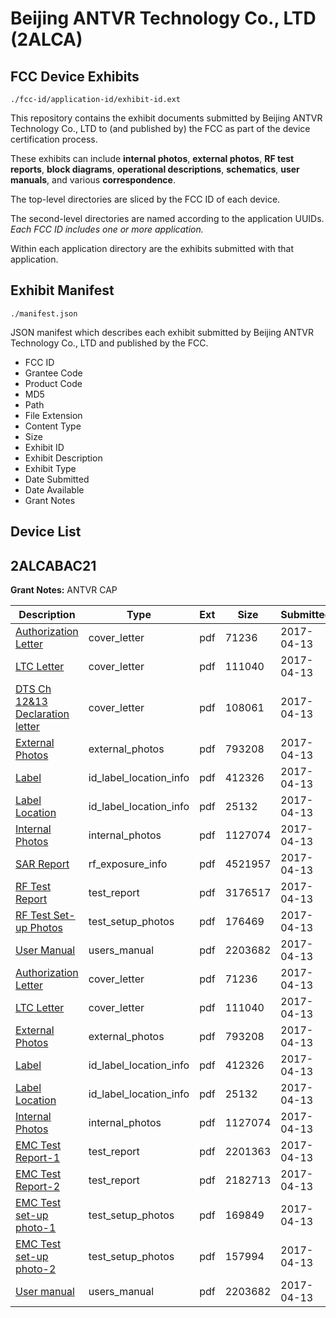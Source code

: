 # Beijing ANTVR Technology Co., LTD (2ALCA)
## FCC Device Exhibits

```
./fcc-id/application-id/exhibit-id.ext
```

This repository contains the exhibit documents submitted by Beijing ANTVR Technology Co., LTD to (and published by) the FCC as part of the device certification process.

These exhibits can include **internal photos**, **external photos**, **RF test reports**, **block diagrams**, **operational descriptions**, **schematics**, **user manuals**, and various **correspondence**.

The top-level directories are sliced by the FCC ID of each device.

The second-level directories are named according to the application UUIDs. *Each FCC ID includes one or more application.*

Within each application directory are the exhibits submitted with that application. 

## Exhibit Manifest

```
./manifest.json
```

JSON manifest which describes each exhibit submitted by Beijing ANTVR Technology Co., LTD and published by the FCC.

- FCC ID
- Grantee Code
- Product Code
- MD5
- Path
- File Extension
- Content Type
- Size
- Exhibit ID
- Exhibit Description
- Exhibit Type
- Date Submitted
- Date Available
- Grant Notes

## Device List
## 2ALCABAC21
**Grant Notes:** ANTVR CAP

| Description | Type | Ext | Size | Submitted | Available |
| ----------- | ---- | --- | ---- | --------- | --------- |
| [Authorization Letter](2ALCABAC21/bae3adcceb61478d055de9bedb4bfe96/3356465.pdf) | cover_letter | pdf | 71236 | 2017-04-13 | 2017-04-13 |
| [LTC Letter](2ALCABAC21/bae3adcceb61478d055de9bedb4bfe96/3356466.pdf) | cover_letter | pdf | 111040 | 2017-04-13 | 2017-04-13 |
| [DTS Ch 12&13 Declaration letter](2ALCABAC21/bae3adcceb61478d055de9bedb4bfe96/3356485.pdf) | cover_letter | pdf | 108061 | 2017-04-13 | 2017-04-13 |
| [External Photos](2ALCABAC21/bae3adcceb61478d055de9bedb4bfe96/3356467.pdf) | external_photos | pdf | 793208 | 2017-04-13 | 2017-04-13 |
| [Label](2ALCABAC21/bae3adcceb61478d055de9bedb4bfe96/3356468.pdf) | id_label_location_info | pdf | 412326 | 2017-04-13 | 2017-04-13 |
| [Label Location](2ALCABAC21/bae3adcceb61478d055de9bedb4bfe96/3356469.pdf) | id_label_location_info | pdf | 25132 | 2017-04-13 | 2017-04-13 |
| [Internal Photos](2ALCABAC21/bae3adcceb61478d055de9bedb4bfe96/3356470.pdf) | internal_photos | pdf | 1127074 | 2017-04-13 | 2017-04-13 |
| [SAR Report](2ALCABAC21/bae3adcceb61478d055de9bedb4bfe96/3356493.pdf) | rf_exposure_info | pdf | 4521957 | 2017-04-13 | 2017-04-13 |
| [RF Test Report](2ALCABAC21/bae3adcceb61478d055de9bedb4bfe96/3356501.pdf) | test_report | pdf | 3176517 | 2017-04-13 | 2017-04-13 |
| [RF Test Set-up Photos](2ALCABAC21/bae3adcceb61478d055de9bedb4bfe96/3356502.pdf) | test_setup_photos | pdf | 176469 | 2017-04-13 | 2017-04-13 |
| [User Manual](2ALCABAC21/bae3adcceb61478d055de9bedb4bfe96/3356497.pdf) | users_manual | pdf | 2203682 | 2017-04-13 | 2017-04-13 |
| [Authorization Letter](2ALCABAC21/67fc027cb440421379d4600d8d8f5005/3356465.pdf) | cover_letter | pdf | 71236 | 2017-04-13 | 2017-04-13 |
| [LTC Letter](2ALCABAC21/67fc027cb440421379d4600d8d8f5005/3356466.pdf) | cover_letter | pdf | 111040 | 2017-04-13 | 2017-04-13 |
| [External Photos](2ALCABAC21/67fc027cb440421379d4600d8d8f5005/3356467.pdf) | external_photos | pdf | 793208 | 2017-04-13 | 2017-04-13 |
| [Label](2ALCABAC21/67fc027cb440421379d4600d8d8f5005/3356468.pdf) | id_label_location_info | pdf | 412326 | 2017-04-13 | 2017-04-13 |
| [Label Location](2ALCABAC21/67fc027cb440421379d4600d8d8f5005/3356469.pdf) | id_label_location_info | pdf | 25132 | 2017-04-13 | 2017-04-13 |
| [Internal Photos](2ALCABAC21/67fc027cb440421379d4600d8d8f5005/3356470.pdf) | internal_photos | pdf | 1127074 | 2017-04-13 | 2017-04-13 |
| [EMC Test Report-1](2ALCABAC21/67fc027cb440421379d4600d8d8f5005/3356473.pdf) | test_report | pdf | 2201363 | 2017-04-13 | 2017-04-13 |
| [EMC Test Report-2](2ALCABAC21/67fc027cb440421379d4600d8d8f5005/3356474.pdf) | test_report | pdf | 2182713 | 2017-04-13 | 2017-04-13 |
| [EMC Test set-up photo-1](2ALCABAC21/67fc027cb440421379d4600d8d8f5005/3356475.pdf) | test_setup_photos | pdf | 169849 | 2017-04-13 | 2017-04-13 |
| [EMC Test set-up photo-2](2ALCABAC21/67fc027cb440421379d4600d8d8f5005/3356476.pdf) | test_setup_photos | pdf | 157994 | 2017-04-13 | 2017-04-13 |
| [User manual](2ALCABAC21/67fc027cb440421379d4600d8d8f5005/3356497.pdf) | users_manual | pdf | 2203682 | 2017-04-13 | 2017-04-13 |
